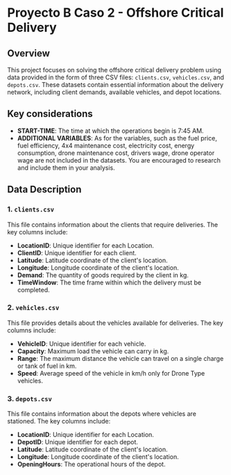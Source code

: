 # Proyecto B Caso 2 - Offshore Critical Delivery

## Overview
This project focuses on solving the offshore critical delivery problem using data provided in the form of three CSV files: `clients.csv`, `vehicles.csv`, and `depots.csv`. These datasets contain essential information about the delivery network, including client demands, available vehicles, and depot locations.

## Key considerations
- **START-TIME**: The time at which the operations begin is 7:45 AM.
- **ADDITIONAL VARIABLES**: As for the variables, such as the fuel price, fuel efficiency, 4x4 maintenance cost, electricity cost, energy consumption, drone maintenance cost, drivers wage, drone operator wage are not included in the datasets. You are encouraged to research and include them in your analysis.

## Data Description

### 1. `clients.csv`
This file contains information about the clients that require deliveries. The key columns include:
- **LocationID**: Unique identifier for each Location.
- **ClientID**: Unique identifier for each client.
- **Latitude**: Latitude coordinate of the client's location.
- **Longitude**: Longitude coordinate of the client's location.
- **Demand**: The quantity of goods required by the client in kg.
- **TimeWindow**: The time frame within which the delivery must be completed.

### 2. `vehicles.csv`
This file provides details about the vehicles available for deliveries. The key columns include:
- **VehicleID**: Unique identifier for each vehicle.
- **Capacity**: Maximum load the vehicle can carry in kg.
- **Range**: The maximum distance the vehicle can travel on a single charge or tank of fuel in km.
- **Speed**: Average speed of the vehicle in km/h only for Drone Type vehicles.

### 3. `depots.csv`
This file contains information about the depots where vehicles are stationed. The key columns include:
- **LocationID**: Unique identifier for each Location.
- **DepotID**: Unique identifier for each depot.
- **Latitude**: Latitude coordinate of the client's location.
- **Longitude**: Longitude coordinate of the client's location.
- **OpeningHours**: The operational hours of the depot.